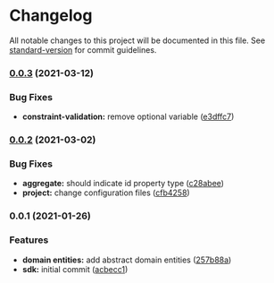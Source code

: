 # Changelog

All notable changes to this project will be documented in this file. See [standard-version](https://github.com/conventional-changelog/standard-version) for commit guidelines.

### [0.0.3](https://github.com/GEBittencourt/sdk-jsddd/compare/v0.0.2...v0.0.3) (2021-03-12)


### Bug Fixes

* **constraint-validation:** remove optional variable ([e3dffc7](https://github.com/GEBittencourt/sdk-jsddd/commit/e3dffc7209f4a5d088a84b927449c9a8b445f0c1))

### [0.0.2](https://github.com/GEBittencourt/sdk-jsddd/compare/v0.0.1...v0.0.2) (2021-03-02)


### Bug Fixes

* **aggregate:** should indicate id property type ([c28abee](https://github.com/GEBittencourt/sdk-jsddd/commit/c28abee07df31efb6bed18bbe0eb8fa2d88acb14))
* **project:** change configuration files ([cfb4258](https://github.com/GEBittencourt/sdk-jsddd/commit/cfb425842d9e0cd7ae3fbe4f1670e65bef4c8fd8))

### 0.0.1 (2021-01-26)


### Features

* **domain entities:** add abstract domain entities ([257b88a](https://github.com/GEBittencourt/sdk-jsddd/commit/257b88a11dc8f9f23ba25c6bc342aa3057be9a76))
* **sdk:** initial commit ([acbecc1](https://github.com/GEBittencourt/sdk-jsddd/commit/acbecc1db0bc35daf445643632013b8b48fd51db))
